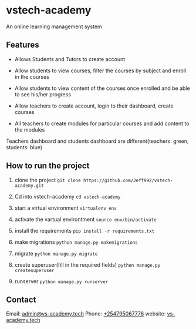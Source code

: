 # vstech-academy
An online learning management system 

## Features

- Allows Students and Tutors to create account
- Allow students to view courses, filter the courses by subject and enroll in the courses
- Allow students to view content of the courses once enrolled and be able to see his/her progress

- Allow teachers to create account, login to their dashboard, create courses
- All teachers to create modules for particular courses and add content to the modules

Teachers dashboard and students dashboard are different(teachers: green, students: blue)

## How to run the project

1. clone the project
`git clone https://github.com/Jeff992/vstech-academy.git`

2. Cd into vstech-academy
 `cd vstech-academy`
3. start a virtual environment
   `virtualenv env` 
4. activate the vartual environtment
   `source env/bin/activate`
5. install the requirements
   `pip install -r requirements.txt`
6. make migrations
    `python manage.py makemigrations`
7. migrate
     `python manage.py migrate`
8. create superuser(fill in the required fields)
  `python manage.py createsuperuser`
9. runserver
   `python manage.py runserver`

## Contact
Email: admin@vs-academy.tech
Phone: [+254795067776](tel:+254795067776)
website: [vs-academy.tech](https://vs-academy.tech)
